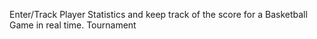Enter/Track Player Statistics and keep track of the score for a Basketball Game in real time.
Tournament 
